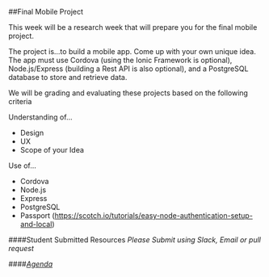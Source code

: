 ##Final Mobile Project

This week will be a research week that will prepare you for the final mobile project.

The project is...to build a mobile app. Come up with your own unique idea. The app must use Cordova (using the Ionic Framework is optional), Node.js/Express (building a Rest API is also optional), and a PostgreSQL database to store and retrieve data.

We will be grading and evaluating these projects based on the following criteria

Understanding of...
- Design
- UX
- Scope of your Idea

Use of...
- Cordova
- Node.js
- Express
- PostgreSQL
- Passport (https://scotch.io/tutorials/easy-node-authentication-setup-and-local)




####Student Submitted Resources
*Please Submit using Slack, Email or pull request*

####[*Agenda*](../../agenda/march/week-1.md)
